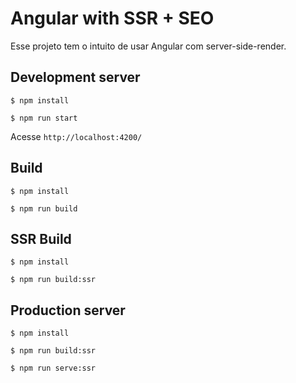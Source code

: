 # Angular with SSR + SEO

Esse projeto tem o intuito de usar Angular com server-side-render.

## Development server

`$ npm install`

`$ npm run start`

Acesse `http://localhost:4200/`

## Build

`$ npm install`

`$ npm run build`

## SSR Build

`$ npm install`

`$ npm run build:ssr`

## Production server

`$ npm install`

`$ npm run build:ssr`

`$ npm run serve:ssr`
